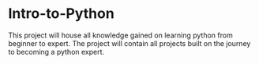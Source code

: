 # Intro-to-Python
This project will house all knowledge gained on learning python from beginner to expert. The project will contain all projects built on the journey to becoming a python expert.
